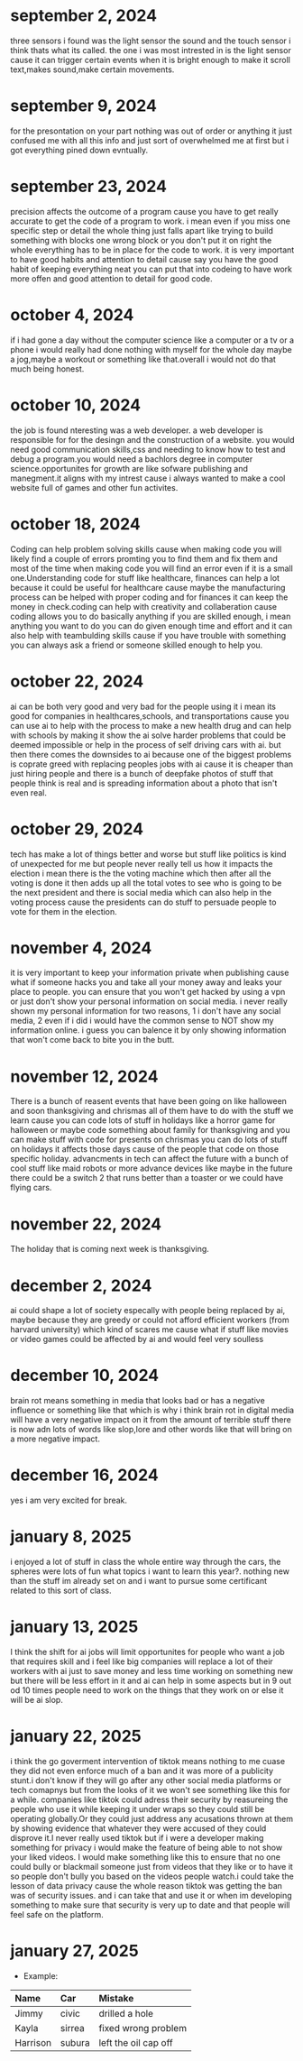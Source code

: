 #  september 2, 2024 
three sensors i found was the light sensor the sound and the touch sensor i think thats what its called. the one i was most intrested in is the light sensor cause it can trigger certain events when it is bright enough to make it scroll text,makes sound,make certain movements.
#  september 9, 2024 
for the presontation on your part nothing was out of order or anything it just confused me with all this info and just sort of overwhelmed me at first but i got everything pined down evntually.
#  september 23, 2024
precision affects the outcome of a program cause you have to get really accurate to get the code of a program to work. i mean even if you miss one specific step or detail the whole thing just falls apart like trying to build something with blocks one wrong block or you don't put it on right the whole  everything has to be in place  for the code to work. it is very important to have good habits and attention to detail  cause say  you have the good habit  of keeping everything neat you can put that into codeing  to have work more offen  and good attention to detail for good code.
# october 4, 2024
if i had gone a day without the computer science like a computer or a tv or a phone i would really had done nothing with myself for the whole day maybe a jog,maybe a workout or something like that.overall i would not do that much being honest.
# october 10, 2024
the job is found nteresting was a web developer. a web developer is responsible for for the desingn and the construction of a website. you would need good communication skills,css and needing to know how to test and debug a program.you would need a bachlors degree in computer science.opportunites for growth are like sofware publishing and manegment.it aligns with my intrest cause i always wanted to make a cool website full of games and other fun activites.
# october 18, 2024
Coding can help problem solving skills cause when making code you will likely find a couple of errors promting you to find them and fix them and most of the time when making code you will find an error even if it is a small one.Understanding code for stuff like healthcare, finances  can help a lot because  it could be useful for healthcare cause maybe the manufacturing process can be helped with proper coding and for finances it can keep the money in check.coding can help  with creativity and collaberation  cause coding allows you to do basically anything if you are skilled enough, i mean anything you want to do you can do given enough time and effort and it can also help with teambulding skills cause if you have trouble with something you can always ask a friend or someone skilled enough to help you.
# october 22, 2024
 ai can be both very good and very bad for the people using it i mean its good for companies in healthcares,schools, and transportations cause you can use ai to help with the process to make a new health drug and can help with schools by making it show the ai solve harder problems that could be deemed impossible or help in the process of self driving cars with ai. but then there comes the downsides to ai because one of the biggest problems is coprate greed with replacing peoples jobs with ai cause it is cheaper than just hiring people and there is a bunch of deepfake photos of stuff that people think is real and is spreading information about a photo that isn't even real.
# october 29, 2024
tech has make a lot of things better and worse but stuff like politics is kind of unexpected for me but people never really tell us how it impacts the election i mean there is the  the voting machine which then after all the voting is done it then adds up all the total votes to see who is going to be the next president and there is social media which can also help in the voting process cause the presidents can do stuff to persuade people to vote for them in the election.
# november 4, 2024
it is very important to keep your information private when publishing cause what if someone hacks you and take all your money away and leaks your place to people. you can ensure that you won't get hacked  by using a vpn or just don't show your personal information on social media. i never really shown my personal information for two reasons, 1 i don't have any social media, 2 even if i did i would have the common sense to NOT show my information online. i guess you can balence it by only showing  information that won't come back to bite you in the butt.
# november 12, 2024
There is a bunch of reasent events that have been going on like halloween and soon thanksgiving and chrismas  all of them have to do with the stuff we learn cause you can code lots of stuff in holidays like a horror game for halloween or maybe code something about family for thanksgiving and you can make stuff with code for presents on chrismas  you can do lots of stuff on holidays it affects those days cause of the people that code on those specific holiday. advancments in tech can affect the future with a bunch of cool stuff like maid robots or more advance devices like maybe in the future there could be a switch 2 that runs better than a toaster or we could have flying cars.
# november 22, 2024
The holiday that is coming next week is thanksgiving.
# december 2, 2024
ai could shape a lot of society  especally with people being replaced by ai, maybe because they are greedy or could not afford efficient workers (from harvard university) which kind of scares me  cause what if stuff like movies or video games  could be  affected by ai and would feel very soulless
# december 10, 2024
brain rot means something in media that looks bad or has a negative influence or something like that which is why i think brain rot in digital media will have a very negative impact on it from the amount of terrible stuff there is now  adn lots of words like slop,lore and other words like that will bring on a more negative impact.
# december 16, 2024
 yes i am very excited for break.
# january 8, 2025 
 i enjoyed a lot of stuff in class the whole entire way through the cars, the spheres were lots of fun what topics i want to learn this year?.  nothing new than the stuff im already set on and i want to pursue some certificant related to this sort of class.
# january 13, 2025
I think the shift for ai jobs will limit opportunites  for people who want a job that requires skill and i feel like big companies will replace a lot of their workers  with ai just to save money and less time working on something new but there will be less effort in it and ai can help in some aspects but in 9 out od 10 times people need to work on the things that they work on or else it will be ai slop.
# january 22, 2025
i think the go goverment intervention of tiktok means nothing to me cuase they did not even enforce much of a ban and it was more of a publicity stunt.i don't know if they will go after any other social media platforms or tech comapnys but from the looks of it we won't see something like this for a while. companies like tiktok could adress their security by reasureing the people who use it while keeping it under wraps so they could still be operating globally.Or they could just address any acusations thrown at them by showing evidence that whatever they were accused of  they could disprove it.I never really used tiktok but if i were a developer making something for privacy i would make the feature of being able to not show your liked videos. I would make something like this to ensure that no one could bully or blackmail someone just from videos that they like or to have it so people don't bully you based on the videos people watch.i could take the lesson of data privacy cause the whole reason tiktok was getting the ban was of security issues. and i can take that and use it or when im developing something to make sure that security is very up to date and that people will feel safe on the platform.
# january 27, 2025
- Example:

| Name     | Car | Mistake |
| :------- | :-- | :------ |
| Jimmy    | civic    |drilled a hole         |
| Kayla    |  sirrea   |fixed wrong problem         | Bart     |toyota     |left stains         |
| Harrison |subura     |left the oil cap off         |
